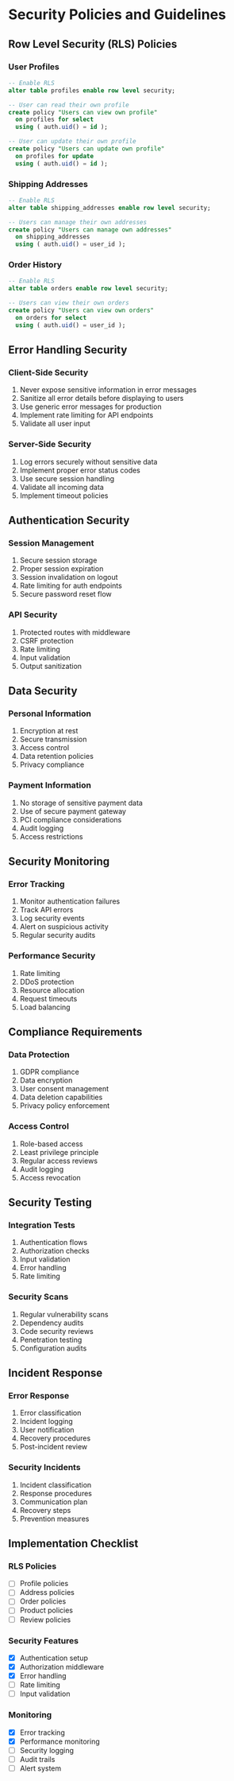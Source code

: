# Security Policies and Guidelines

## Row Level Security (RLS) Policies

### User Profiles
```sql
-- Enable RLS
alter table profiles enable row level security;

-- User can read their own profile
create policy "Users can view own profile"
  on profiles for select
  using ( auth.uid() = id );

-- User can update their own profile
create policy "Users can update own profile"
  on profiles for update
  using ( auth.uid() = id );
```

### Shipping Addresses
```sql
-- Enable RLS
alter table shipping_addresses enable row level security;

-- Users can manage their own addresses
create policy "Users can manage own addresses"
  on shipping_addresses
  using ( auth.uid() = user_id );
```

### Order History
```sql
-- Enable RLS
alter table orders enable row level security;

-- Users can view their own orders
create policy "Users can view own orders"
  on orders for select
  using ( auth.uid() = user_id );
```

## Error Handling Security

### Client-Side Security
1. Never expose sensitive information in error messages
2. Sanitize all error details before displaying to users
3. Use generic error messages for production
4. Implement rate limiting for API endpoints
5. Validate all user input

### Server-Side Security
1. Log errors securely without sensitive data
2. Implement proper error status codes
3. Use secure session handling
4. Validate all incoming data
5. Implement timeout policies

## Authentication Security

### Session Management
1. Secure session storage
2. Proper session expiration
3. Session invalidation on logout
4. Rate limiting for auth endpoints
5. Secure password reset flow

### API Security
1. Protected routes with middleware
2. CSRF protection
3. Rate limiting
4. Input validation
5. Output sanitization

## Data Security

### Personal Information
1. Encryption at rest
2. Secure transmission
3. Access control
4. Data retention policies
5. Privacy compliance

### Payment Information
1. No storage of sensitive payment data
2. Use of secure payment gateway
3. PCI compliance considerations
4. Audit logging
5. Access restrictions

## Security Monitoring

### Error Tracking
1. Monitor authentication failures
2. Track API errors
3. Log security events
4. Alert on suspicious activity
5. Regular security audits

### Performance Security
1. Rate limiting
2. DDoS protection
3. Resource allocation
4. Request timeouts
5. Load balancing

## Compliance Requirements

### Data Protection
1. GDPR compliance
2. Data encryption
3. User consent management
4. Data deletion capabilities
5. Privacy policy enforcement

### Access Control
1. Role-based access
2. Least privilege principle
3. Regular access reviews
4. Audit logging
5. Access revocation

## Security Testing

### Integration Tests
1. Authentication flows
2. Authorization checks
3. Input validation
4. Error handling
5. Rate limiting

### Security Scans
1. Regular vulnerability scans
2. Dependency audits
3. Code security reviews
4. Penetration testing
5. Configuration audits

## Incident Response

### Error Response
1. Error classification
2. Incident logging
3. User notification
4. Recovery procedures
5. Post-incident review

### Security Incidents
1. Incident classification
2. Response procedures
3. Communication plan
4. Recovery steps
5. Prevention measures

## Implementation Checklist

### RLS Policies
- [ ] Profile policies
- [ ] Address policies
- [ ] Order policies
- [ ] Product policies
- [ ] Review policies

### Security Features
- [x] Authentication setup
- [x] Authorization middleware
- [x] Error handling
- [ ] Rate limiting
- [ ] Input validation

### Monitoring
- [x] Error tracking
- [x] Performance monitoring
- [ ] Security logging
- [ ] Audit trails
- [ ] Alert system 